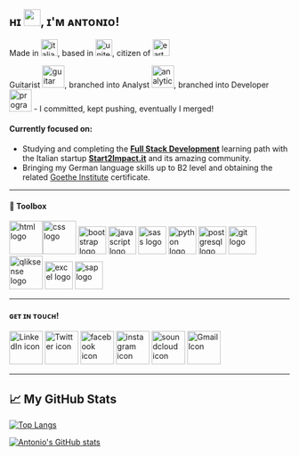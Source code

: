 ## ʜɪ <img src="https://raw.githubusercontent.com/MartinHeinz/MartinHeinz/master/wave.gif" width="30px">, ɪ'ᴍ ᴀɴᴛᴏɴɪᴏ!

Made in <img src="https://cdn.worldvectorlogo.com/logos/italyc.svg" alt="italian flag" width="30px" height="30px">, based in <img src="https://cdn.worldvectorlogo.com/logos/flag-of-the-united-kingdom-2.svg" alt="united kingdom flag" height="30px" width="30px">, citizen of <img src="https://images.vexels.com/media/users/3/157970/isolated/preview/c156b4270aea292b9b335dd463ea17eb-earth-planet-icon-earth-icon-by-vexels.png" alt="earth icon" height="30px" width="30px">

Guitarist <img src="https://image.flaticon.com/icons/svg/355/355081.svg" alt="guitar icon" width="40px" height="40px">, branched into Analyst <img src="https://image.flaticon.com/icons/svg/190/190759.svg" alt="analytics logo" width="40px" height="40px">, branched into Developer <img src="https://static.vecteezy.com/system/resources/previews/000/363/176/original/programming-vector-icon.jpg" alt="programming icon" height="40px" width="40px"> - I committed, kept pushing, eventually I merged! 

#### Currently focused on:
- Studying and completing the **[Full Stack Development](https://www.start2impact.it/percorsi/sviluppo-web-app/)** learning path with the Italian startup **[Start2Impact.it](https://www.start2impact.it/)** and its amazing community. 
- Bringing my German language skills up to B2 level and obtaining the related [Goethe Institute](https://www.goethe.de/ins/gb/en/sta/lon/prf/gzb2.cfm) certificate.


---

#### 🧰 Toolbox

<img src="https://cdn.worldvectorlogo.com/logos/html5-1.svg" alt="html logo" width="60px" height="60px"><img src="https://cdn.worldvectorlogo.com/logos/css-5.svg" alt="css logo" height="60px" width="60px"> <img src="https://cdn.worldvectorlogo.com/logos/bootstrap-5-1.svg" alt="bootstrap logo" width="50px" height="50px"> <img src="https://cdn.worldvectorlogo.com/logos/logo-javascript.svg" alt="javascript logo" width="50px" height="50px"> <img src="https://cdn.worldvectorlogo.com/logos/sass-1.svg" alt="sass logo" width="50px" height="50px"> <img src="https://cdn.worldvectorlogo.com/logos/python-4.svg" alt="python logo" height="50px" width="50px"> <img src="https://cdn.worldvectorlogo.com/logos/postgresql.svg" alt="postgresql logo" height="50px" width="50px"> <img src="https://cdn.worldvectorlogo.com/logos/git.svg" alt="git logo" height="50px" width="50px"> <img src="https://cdn.worldvectorlogo.com/logos/qlik-sense.svg" alt="qliksense logo" height="60px" width="60px"> <img src="https://cdn.worldvectorlogo.com/logos/excel-4.svg" alt="excel logo" height="50px" width="50px"> <img src="https://cdn.worldvectorlogo.com/logos/sap-2.svg" alt="sap logo" height="50px" width="50px">

---

#### ɢᴇᴛ ɪɴ ᴛᴏᴜᴄʜ!
<a href="https://www.linkedin.com/in/antonioriccelli/" title="LinkedIn profile link"><img src="https://cdn.worldvectorlogo.com/logos/linkedin-icon-2.svg" width="60px" alt="LinkedIn icon" height="60px" /></a>
<a href="https://twitter.com/AntonioRiccell1" title="Twitter profile link"><img src="https://cdn.worldvectorlogo.com/logos/twitter-4.svg" width="60px" alt="Twitter icon" height="60px" /></a>
<a href="https://www.facebook.com/antonio.riccelli0/" title="facebook profile link"><img src="https://cdn.worldvectorlogo.com/logos/facebook-3.svg" width="60px" alt="facebook icon" height="60px" /></a>
<a href="https://www.instagram.com/antonio_riccelli/" title="instagram profile link"><img src="https://cdn.worldvectorlogo.com/logos/instagram-2-1.svg" width="60px" alt="instagram icon" height="60px" /></a>
<a href="https://soundcloud.com/antonioriccelli" title="Soundcloud profile link"><img src="https://cdn.worldvectorlogo.com/logos/soundcloud.svg" width="60px" alt="soundcloud  icon" height="60px" /></a>
<a href="mailto:anton.riccelli@gmail.com" title="Write me an email"><img src="https://www.freeiconspng.com/uploads/gmail-icon-0.png" width="60px" height="60px" alt="Gmail Icon" /></a>

---

## &#x1f4c8; My GitHub Stats

[![Top Langs](https://github-readme-stats.vercel.app/api/top-langs/?username=antonio-riccelli&theme=synthwave)](https://github.com/anuraghazra/github-readme-stats)

[![Antonio's GitHub stats](https://github-readme-stats.vercel.app/api?username=antonio-riccelli&theme=synthwave)](https://github.com/anuraghazra/github-readme-stats)


